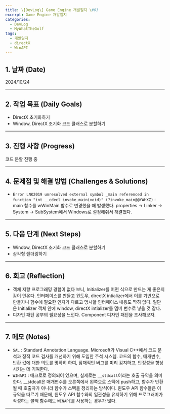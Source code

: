 ```yaml
---
title: \[DevLog\] Game Engine 개발일지 \#03
excerpt: Game Engine 개발일지
categories:
  - DevLog
  - MyWhatTheGolf
tags:
  - 개발일지
  - directX
  - WinAPI
---
```

## 1. 날짜 (Date)

2024/10/24

---

## 2. 작업 목표 (Daily Goals)

- DirectX 초기화하기
- Window, DirectX 초기화 코드 클래스로 분할하기

---

## 3. 진행 사항 (Progress)

코드 분할 진행 중

---

## 4. 문제점 및 해결 방법 (Challenges & Solutions)

- `Error LNK2019 unresolved external symbol _main referenced in function "int __cdecl invoke_main(void)" (?invoke_main@@YAHXZ)` : main 함수를 wWinMain 함수로 변경했을 때 발생했다. properties -> Linker -> System -> SubSystem에서 Windows로 설정해줘서 해결했다.

---

## 5. 다음 단계 (Next Steps)

- Window, DirectX 초기화 코드 클래스로 분할하기
- 삼각형 렌더링하기

---

## 6. 회고 (Reflection)

- 객체 지향 프로그래밍 경험이 없다 보니, Initializer를 어떤 식으로 만드는 게 좋은지 감이 안온다. 인터페이스를 만들고 윈도우, directX intializer에서 이를 기반으로 만들자니 함수에 필요한 인자가 다르고 명시할 인터페이스 내용도 딱히 없다. 일단은 Initializer 객체 안에 window, directX intializer를 멤버 변수로 넣을 것 같다.
- 디자인 패턴 공부의 필요성을 느낀다. Component 디자인 패턴을 조사해보자.

---

## 7. 메모 (Notes)

- `SAL` : Standard Annotation Language. Microsoft가 Visual C++에서 코드 분석과 정적 코드 검사를 개선하기 위해 도입한 주석 시스템. 코드의 함수, 매개변수, 반환 값에 대한 의도를 명확히 하여, 잠재적인 버그를 미리 감지하고, 안정성을 향상시키는 데 기여한다. 
- `WINAPI` : 매크로로 정의되어 있으며, 실제로는 `__stdcall`이라는 호출 규약을 의미한다. \_\_stdcall은 매개변수를 오른쪽에서 왼쪽으로 스택에 push하고, 함수가 반환될 때 호출자가 아니라 함수가 스택을 정리하는 방식이다. 윈도우 API 함수들은 이 규약을 따르기 때문에, 윈도우 API 함수와의 일관성을 유지하기 위해 프로그래머가 작성하는 콜백 함수에도 `WINAPI`를 사용하는 경우가 많다.

---

